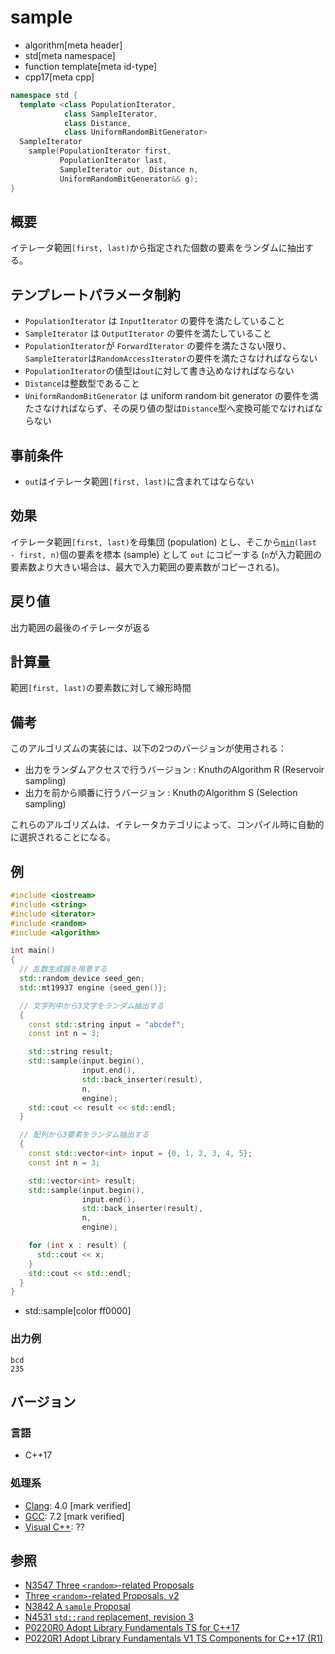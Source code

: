 # sample
* algorithm[meta header]
* std[meta namespace]
* function template[meta id-type]
* cpp17[meta cpp]


```cpp
namespace std {
  template <class PopulationIterator,
            class SampleIterator,
            class Distance,
            class UniformRandomBitGenerator>
  SampleIterator
    sample(PopulationIterator first,
           PopulationIterator last,
           SampleIterator out, Distance n,
           UniformRandomBitGenerator&& g);
}
```

## 概要
イテレータ範囲`[first, last)`から指定された個数の要素をランダムに抽出する。


## テンプレートパラメータ制約
- `PopulationIterator` は `InputIterator` の要件を満たしていること
- `SampleIterator` は `OutputIterator` の要件を満たしていること
- `PopulationIterator`が `ForwardIterator` の要件を満たさない限り、`SampleIterator`は`RandomAccessIterator`の要件を満たさなければならない
- `PopulationIterator`の値型は`out`に対して書き込めなければならない
- `Distance`は整数型であること
- `UniformRandomBitGenerator` は uniform random bit generator の要件を満たさなければならず、その戻り値の型は`Distance`型へ変換可能でなければならない


## 事前条件
- `out`はイテレータ範囲`[first, last)`に含まれてはならない


## 効果
イテレータ範囲`[first, last)`を母集団 (population) とし、そこから[`min`](min.md)`(last - first, n)`個の要素を標本 (sample) として `out` にコピーする (`n`が入力範囲の要素数より大きい場合は、最大で入力範囲の要素数がコピーされる)。


## 戻り値
出力範囲の最後のイテレータが返る


## 計算量
範囲`[first, last)`の要素数に対して線形時間


## 備考
このアルゴリズムの実装には、以下の2つのバージョンが使用される：

- 出力をランダムアクセスで行うバージョン : KnuthのAlgorithm R (Reservoir sampling)
- 出力を前から順番に行うバージョン : KnuthのAlgorithm S (Selection sampling)

これらのアルゴリズムは、イテレータカテゴリによって、コンパイル時に自動的に選択されることになる。


## 例
```cpp example
#include <iostream>
#include <string>
#include <iterator>
#include <random>
#include <algorithm>

int main()
{
  // 乱数生成器を用意する
  std::random_device seed_gen;
  std::mt19937 engine {seed_gen()};

  // 文字列中から3文字をランダム抽出する
  {
    const std::string input = "abcdef";
    const int n = 3;

    std::string result;
    std::sample(input.begin(),
                input.end(),
                std::back_inserter(result),
                n,
                engine);
    std::cout << result << std::endl;
  }

  // 配列から3要素をランダム抽出する
  {
    const std::vector<int> input = {0, 1, 2, 3, 4, 5};
    const int n = 3;

    std::vector<int> result;
    std::sample(input.begin(),
                input.end(),
                std::back_inserter(result),
                n,
                engine);

    for (int x : result) {
      std::cout << x;
    }
    std::cout << std::endl;
  }
}
```
* std::sample[color ff0000]

### 出力例
```
bcd
235
```


## バージョン
### 言語
- C++17

### 処理系
- [Clang](/implementation.md#clang): 4.0 [mark verified]
- [GCC](/implementation.md#gcc): 7.2 [mark verified]
- [Visual C++](/implementation.md#visual_cpp): ??


## 参照
- [N3547 Three `<random>`-related Proposals](http://www.open-std.org/jtc1/sc22/wg21/docs/papers/2013/n3547.pdf)
- [Three `<random>`-related Proposals, v2](http://www.open-std.org/jtc1/sc22/wg21/docs/papers/2013/n3742.pdf)
- [N3842 A `sample` Proposal](http://www.open-std.org/jtc1/sc22/wg21/docs/papers/2014/n3842.pdf)
- [N4531 `std::rand` replacement, revision 3](http://www.open-std.org/jtc1/sc22/wg21/docs/papers/2015/n4531.html)
- [P0220R0 Adopt Library Fundamentals TS for C++17](http://www.open-std.org/jtc1/sc22/wg21/docs/papers/2016/p0220r0.html)
- [P0220R1 Adopt Library Fundamentals V1 TS Components for C++17 (R1)](http://www.open-std.org/jtc1/sc22/wg21/docs/papers/2016/p0220r1.html)
